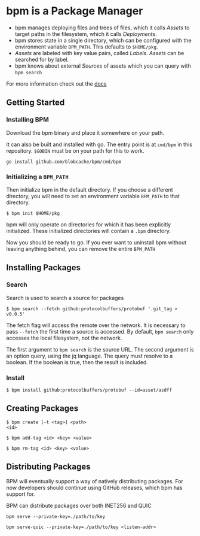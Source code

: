 # bpm is a Package Manager

- bpm manages deploying files and trees of files, which it calls *Assets* to target paths in the filesystem, which it calls *Deployments*.
- bpm stores state in a single directory, which can be configured with the environment variable `BPM_PATH`. This defaults to `$HOME/pkg`.
- *Assets* are labeled with key value pairs, called *Labels*.  *Assets* can be searched for by label.
- bpm knows about external *Sources* of assets which you can query with `bpm search`

For more information check out the [docs](./doc/00_BPM.md)

## Getting Started
### Installing BPM
Download the bpm binary and place it somewhere on your path.

It can also be built and installed with go.
The entry point is at `cmd/bpm` in this repository.
`$GOBIN` must be on your path for this to work.
```
go install github.com/blobcache/bpm/cmd/bpm
```

### Initializing a `BPM_PATH`
Then initialize bpm in the default directory.  If you choose a different directory, you will need to set an environment variable `BPM_PATH` to that directory.
```
$ bpm init $HOME/pkg
```
bpm will only operate on directories for which it has been explicitly initialized.
These initialized directories will contain a `.bpm` directory.

Now you should be ready to go.
If you ever want to uninstall bpm without leaving anything behind, you can remove the entire `BPM_PATH`

## Installing Packages

### Search
Search is used to search a source for packages

```
$ bpm search --fetch github:protocolbuffers/protobuf '.git_tag > v0.0.5'
```

The fetch flag will access the remote over the network.
It is necessary to pass `--fetch` the first time a source is accessed.
By default, `bpm search` only accesses the local filesystem, not the network.

The first argument to `bpm search` is the source URL.
The second argument is an option query, using the jq language.
The query must resolve to a boolean.
If the boolean is true, then the result is included.


### Install
```
$ bpm install github:protocolbuffers/protobuf --id=asset/asdff
```

## Creating Packages
 
```
$ bpm create [-t <tag>] <path>
<id>
```

```
$ bpm add-tag <id> <key> <value>
```

```
$ bpm rm-tag <id> <key> <value>
```

## Distributing Packages
BPM will eventually support a way of natively distributing packages.
For now developers should continue using GitHub releases, which bpm has support for.

BPM can distribute packages over both INET256 and QUIC

```
bpm serve --private-key=./path/to/key
```

```
bpm serve-quic --private-key=./path/to/key <listen-addr>
```

